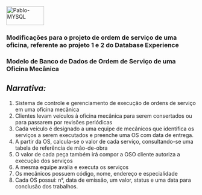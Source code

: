 <img align="center" alt="Pablo-MYSQL" height="50" width="100" src="https://img.shields.io/badge/MySQL-00000F?style=for-the-badge&logo=mysql&logoColor=white">

### Modificações para o projeto de ordem de serviço de uma oficina, referente ao projeto 1 e 2 do Database Experience
### Modelo de Banco de Dados de Ordem de Serviço de uma Oficina Mecânica

## *Narrativa:*
1. Sistema de controle e gerenciamento de execução de ordens de serviço em uma oficina mecânica
2. Clientes levam veículos à oficina mecânica para serem consertados ou para passarem por revisões  periódicas
3. Cada veículo é designado a uma equipe de mecânicos que identifica os serviços a serem executados e preenche uma OS com data de entrega.
4. A partir da OS, calcula-se o valor de cada serviço, consultando-se uma tabela de referência de mão-de-obra
5. O valor de cada peça também irá compor a OSO cliente autoriza a execução dos serviços
6. A mesma equipe avalia e executa os serviços
7. Os mecânicos possuem código, nome, endereço e especialidade
8. Cada OS possui: n°, data de emissão, um valor, status e uma data para conclusão dos trabalhos.
